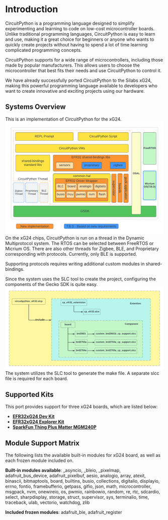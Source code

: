 # Introduction

CircuitPython is a programming language designed to simplify experimenting and learning to code on low-cost microcontroller boards. Unlike traditional programming languages, CircuitPython is easy to learn and use, making it a great choice for beginners or anyone who wants to quickly create projects without having to spend a lot of time learning complicated programming concepts.

CircuitPython supports for a wide range of microcontrollers, including those made by popular manufacturers. This allows users to choose the microcontroller that best fits their needs and use CircuitPython to control it.

We have already successfully ported CircuitPython to the Silabs xG24, making this powerful programming language available to developers who want to create innovative and exciting projects using our hardware.

## Systems Overview
This is an implementation of CircuitPython for the xG24.
![Architecture](doc/cp-architecture.png)
On the xG24 chips, CircuitPython is run on a thread in the Dynamic Multiprotocol system. The RTOS can be selected between FreeRTOS or Micrium OS. There are also other threads for Zigbee, BLE, and Proprietary corresponding with protocols. Currently, only BLE is supported.

Supporting protocols requires writing additional custom modules in shared-bindings.

Since the system uses the SLC tool to create the project, configuring the components of the Gecko SDK is quite easy.
![slc](doc/cp-slc.png)
The system utilizes the SLC tool to generate the make file. A separate slcc file is required for each board.

## Supported Kits

This port provides support for three xG24 boards, which are listed below:

* **[EFR32xG24 Dev Kit](https://circuitpython.org/board/silabs_devkit_xg24_brd2601b/)** 
* **[EFR32xG24 Explorer Kit](https://circuitpython.org/board/silabs_explorerkit_xg24_brd2703a/)**
* **[SparkFun Thing Plus Matter MGM240P](https://circuitpython.org/board/sparkfun_thing_plus_matter_mgm240p/)**

## Module Support Matrix
The following lists the available built-in modules for xG24 board, as well as each frozen module included on.

**Built-in modules available**: _asyncio, _bleio, _pixelmap, adafruit_bus_device, adafruit_pixelbuf, aesio, analogio, array, atexit, binascii, bitmaptools, board, builtins, busio, collections, digitalio, displayio, errno, fontio, framebufferio, getpass, gifio, json, math, microcontroller, msgpack, nvm, onewireio, os, pwmio, rainbowio, random, re, rtc, sdcardio, select, sharpdisplay, storage, struct, supervisor, sys, terminalio, time, traceback, ulab, vectorio, watchdog, zlib

**Included frozen modules**: adafruit_ble, adafruit_register
